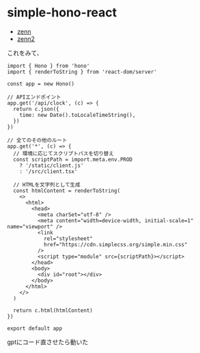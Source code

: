 # simple-hono-react

- [zenn](https://zenn.dev/yusukebe/articles/06d9cc1714bfb7)
- [zenn2](https://zenn.dev/laiso/articles/c7eba95ce43feb)

これをみて、

```tsx
import { Hono } from 'hono'
import { renderToString } from 'react-dom/server'

const app = new Hono()

// APIエンドポイント
app.get('/api/clock', (c) => {
  return c.json({
    time: new Date().toLocaleTimeString(),
  })
})

// 全てのその他のルート
app.get('*', (c) => {
  // 環境に応じてスクリプトパスを切り替え
  const scriptPath = import.meta.env.PROD
    ? '/static/client.js'
    : '/src/client.tsx'

  // HTMLを文字列として生成
  const htmlContent = renderToString(
    <>
      <html>
        <head>
          <meta charSet="utf-8" />
          <meta content="width=device-width, initial-scale=1" name="viewport" />
          <link
            rel="stylesheet"
            href="https://cdn.simplecss.org/simple.min.css"
          />
          <script type="module" src={scriptPath}></script>
        </head>
        <body>
          <div id="root"></div>
        </body>
      </html>
    </>
  )

  return c.html(htmlContent)
})

export default app
```

gptにコード直させたら動いた
